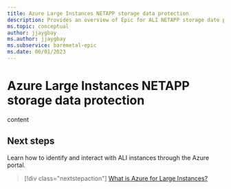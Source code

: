 ```yaml
---
title: Azure Large Instances NETAPP storage data protection
description: Provides an overview of Epic for ALI NETAPP storage date protection.
ms.topic: conceptual
author: jjaygbay
ms.author: jjaygbay
ms.subservice: baremetal-epic
ms.date: 06/01/2023
---
```


#  Azure Large Instances NETAPP storage data protection
 
  content


## Next steps

Learn how to identify and interact with ALI instances through the Azure portal.

> [!div class="nextstepaction"]
> [What is Azure for Large Instances?](../../what-is-azure-for-large-instances.md)


